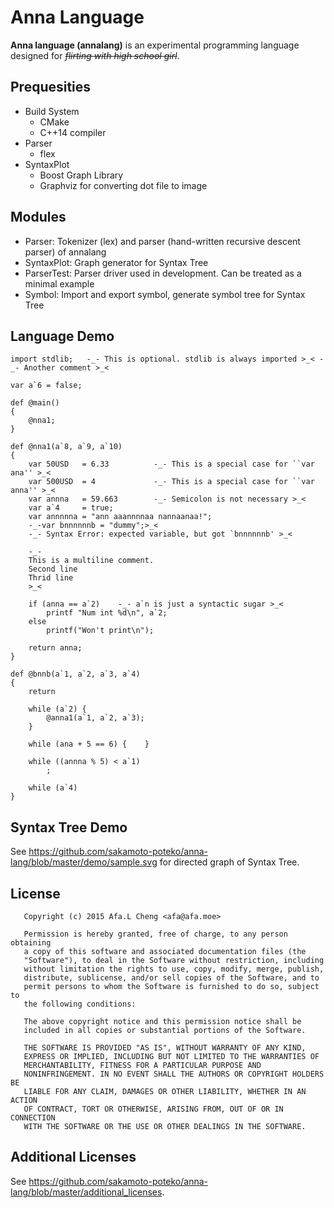 # Anna Language

__Anna language (annalang)__ is an experimental programming language designed for ~~_flirting with high school girl_~~.

## Prequesities
- Build System
  - CMake
  - C++14 compiler
- Parser
  - flex
- SyntaxPlot
  - Boost Graph Library
  - Graphviz for converting dot file to image

## Modules

- Parser: Tokenizer (lex) and parser (hand-written recursive descent parser) of annalang
- SyntaxPlot: Graph generator for Syntax Tree
- ParserTest: Parser driver used in development. Can be treated as a minimal example
- Symbol: Import and export symbol, generate symbol tree for Syntax Tree

## Language Demo
```
import stdlib;   -_- This is optional. stdlib is always imported >_< -_- Another comment >_<

var a`6 = false;

def @main()
{
    @nna1;
}

def @nna1(a`8, a`9, a`10)
{
    var 50USD   = 6.33          -_- This is a special case for ``var ana'' >_<
    var 500USD  = 4             -_- This is a special case for ``var anna'' >_<
    var annna   = 59.663        -_- Semicolon is not necessary >_<
    var a`4     = true;
    var annnnna = "ann aaannnnaa nannaanaa!";
    -_-var bnnnnnnb = "dummy";>_<
    -_- Syntax Error: expected variable, but got `bnnnnnnb' >_<

    -_-
    This is a multiline comment.
    Second line
    Thrid line
    >_<

    if (anna == a`2)    -_- a`n is just a syntactic sugar >_<
        printf "Num int %d\n", a`2;
    else
        printf("Won't print\n");

    return anna;
}

def @bnnb(a`1, a`2, a`3, a`4)
{
    return

    while (a`2) {
        @anna1(a`1, a`2, a`3);
    }

    while (ana + 5 == 6) {    }

    while ((annna % 5) < a`1)
        ;

    while (a`4)
}
```

## Syntax Tree Demo
See https://github.com/sakamoto-poteko/anna-lang/blob/master/demo/sample.svg for directed graph of Syntax Tree.

## License
```
   Copyright (c) 2015 Afa.L Cheng <afa@afa.moe>

   Permission is hereby granted, free of charge, to any person obtaining
   a copy of this software and associated documentation files (the
   "Software"), to deal in the Software without restriction, including
   without limitation the rights to use, copy, modify, merge, publish,
   distribute, sublicense, and/or sell copies of the Software, and to
   permit persons to whom the Software is furnished to do so, subject to
   the following conditions:

   The above copyright notice and this permission notice shall be
   included in all copies or substantial portions of the Software.

   THE SOFTWARE IS PROVIDED "AS IS", WITHOUT WARRANTY OF ANY KIND,
   EXPRESS OR IMPLIED, INCLUDING BUT NOT LIMITED TO THE WARRANTIES OF
   MERCHANTABILITY, FITNESS FOR A PARTICULAR PURPOSE AND
   NONINFRINGEMENT. IN NO EVENT SHALL THE AUTHORS OR COPYRIGHT HOLDERS BE
   LIABLE FOR ANY CLAIM, DAMAGES OR OTHER LIABILITY, WHETHER IN AN ACTION
   OF CONTRACT, TORT OR OTHERWISE, ARISING FROM, OUT OF OR IN CONNECTION
   WITH THE SOFTWARE OR THE USE OR OTHER DEALINGS IN THE SOFTWARE.
```

## Additional Licenses
See https://github.com/sakamoto-poteko/anna-lang/blob/master/additional_licenses.
